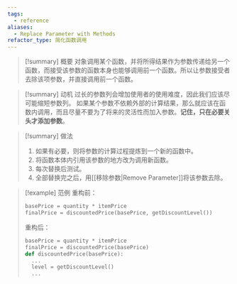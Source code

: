 ```yaml
---
tags:
  - reference
aliases:
  - Replace Parameter with Methods
refactor_type: 简化函数调用
---
```

> [!summary] 概要
> 对象调用某个函数，并将所得结果作为参数传递给另一个函数，而接受该参数的函数本身也能够调用前一个函数。所以让参数接受者去除该项参数，并直接调用前一个函数。

> [!summary] 动机
> 过长的参数列会增加使用者的使用难度，因此我们应该尽可能缩短参数列。
> 如果某个参数不依赖外部的计算结果，那么就应该在函数内调用，而且尽量不要为了将来的灵活性而加入参数。**记住，只在必要关头才添加参数**。

> [!summary] 做法
> 1. 如果有必要，则将参数的计算过程提炼到一个新的函数中。
> 2. 将函数本体内引用该参数的地方改为调用新函数。
> 3. 每次替换后测试。
> 4. 全部替换完之后，用[[移除参数|Remove Parameter]]将该参数去除。

> [!example] 范例
> 重构前：
> ```python
> basePrice = quantity * itemPrice
> finalPrice = discountedPrice(basePrice, getDiscountLevel())
> ```
> 重构后：
> ```python
> basePrice = quantity * itemPrice
> finalPrice = discountedPrice(basePrice)
> def discountedPrice(basePrice):
> 	...
> 	level = getDiscountLevel()
> 	...
> ```